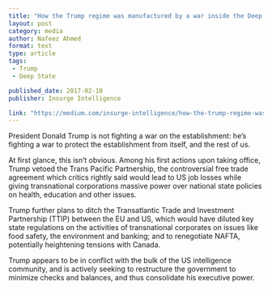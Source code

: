 ```yaml
---
title: "How the Trump regime was manufactured by a war inside the Deep State."
layout: post
category: media
author: Nafeez Ahmed
format: text
type: article
tags: 
 - Trump
 - Deep State

published_date: 2017-02-10
publisher: Insurge Intelligence

link: "https://medium.com/insurge-intelligence/how-the-trump-regime-was-manufactured-by-a-war-inside-the-deep-state-f9e757071c70"
---
```


President Donald Trump is not fighting a war on the establishment: he’s
fighting a war to protect the establishment from itself, and the rest of us.

At first glance, this isn’t obvious. Among his first actions upon taking
office, Trump vetoed the Trans Pacific Partnership, the controversial free
trade agreement which critics rightly said would lead to US job losses while
giving transnational corporations massive power over national state policies on
health, education and other issues.

Trump further plans to ditch the Transatlantic Trade and Investment Partnership
(TTIP) between the EU and US, which would have diluted key state regulations on
the activities of transnational corporates on issues like food safety, the
environment and banking; and to renegotiate NAFTA, potentially heightening
tensions with Canada.

Trump appears to be in conflict with the bulk of the US intelligence community,
and is actively seeking to restructure the government to minimize checks and
balances, and thus consolidate his executive power.
